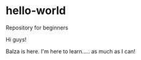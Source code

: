 # hello-world
Repository for beginners

Hi guys!

Balza is here. I'm here to learn..... as much as I can!
